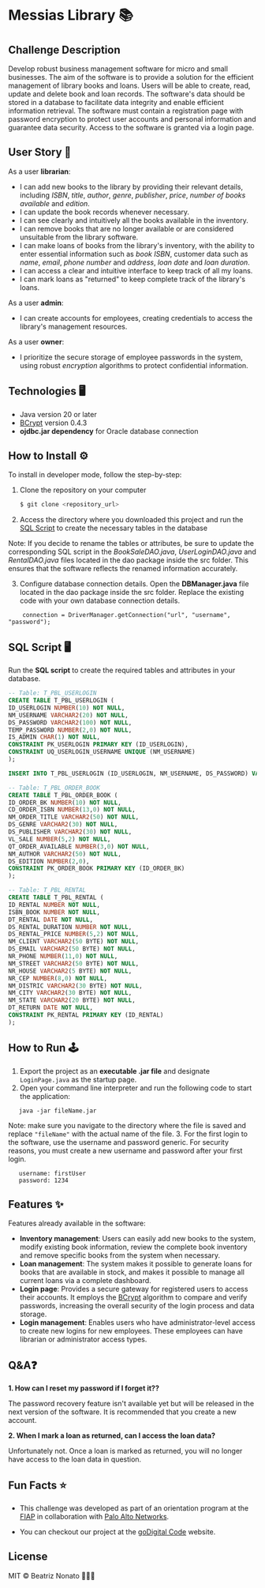 # Messias Library 📚

## Challenge Description

Develop robust business management software for micro and small businesses.
The aim of the software is to provide a solution for the efficient management of library books and loans. Users will be able to create, read, update and delete book and loan records.
The software's data should be stored in a database to facilitate data integrity and enable efficient information retrieval.
The software must contain a registration page with password encryption to protect user accounts and personal information and guarantee data security. Access to the software is granted via a login page. 

## User Story 👥

As a user **librarian**:
- I can add new books to the library by providing their relevant details, including 
*ISBN*, *title*, *author*, *genre*, *publisher*, *price*, *number of books available* and *edition*.
- I can update the book records whenever necessary.
- I can see clearly and intuitively all the books available in the inventory.
- I can remove books that are no longer available or are considered unsuitable from the library software.
- I can make loans of books from the library's inventory, with the ability to enter essential information such as *book ISBN*, customer data such as *name*, *email*, *phone number* and *address*, *loan date* and *loan duration*.
- I can access a clear and intuitive interface to keep track of all my loans.
- I can mark loans as "returned" to keep complete track of the library's loans.

As a user **admin**:
- I can create accounts for employees, creating credentials to access the library's management resources.

As a user **owner**:
- I prioritize the secure storage of employee passwords in the system, using robust *encryption* algorithms to protect confidential information.


## Technologies 🖥

*  Java version 20 or later
*  [BCrypt](https://www.npmjs.com/package/bcrypt) version 0.4.3
*  **ojdbc.jar dependency** for Oracle database connection

## How to Install ⚙️ 

To install in developer mode, follow the step-by-step:

1. Clone the repository on your computer
    
    ```sh
    $ git clone <repository_url>
    ```
    
2. Access the directory where you downloaded this project and run the [SQL Script](#sql-script) to create the necessary tables in the database

Note: If you decide to rename the tables or attributes, be sure to update the corresponding SQL script in the *BookSaleDAO.java*, *UserLoginDAO.java* and *RentalDAO.java* files located in the dao package inside the src folder. This ensures that the software reflects the renamed information accurately.

3. Configure database connection details. Open the **DBManager.java** file located in the dao package inside the src folder. Replace the existing code with your own database connection details.
    
    
 ```
     connection = DriverManager.getConnection("url", "username", "password");
 ```

## SQL Script 🖥
Run the **SQL script** to create the required tables and attributes in your database.

```sql
-- Table: T_PBL_USERLOGIN
CREATE TABLE T_PBL_USERLOGIN ( 
ID_USERLOGIN NUMBER(10) NOT NULL, 
NM_USERNAME VARCHAR2(20) NOT NULL, 
DS_PASSWORD VARCHAR2(100) NOT NULL, 
TEMP_PASSWORD NUMBER(2,0) NOT NULL,
IS_ADMIN CHAR(1) NOT NULL,
CONSTRAINT PK_USERLOGIN PRIMARY KEY (ID_USERLOGIN), 
CONSTRAINT UQ_USERLOGIN_USERNAME UNIQUE (NM_USERNAME)
);

INSERT INTO T_PBL_USERLOGIN (ID_USERLOGIN, NM_USERNAME, DS_PASSWORD) VALUES ('999', 'firstUser', '1234');

-- Table: T_PBL_ORDER_BOOK
CREATE TABLE T_PBL_ORDER_BOOK (
ID_ORDER_BK NUMBER(10) NOT NULL,
CD_ORDER_ISBN NUMBER(13,0) NOT NULL,
NM_ORDER_TITLE VARCHAR2(50) NOT NULL,
DS_GENRE VARCHAR2(30) NOT NULL,
DS_PUBLISHER VARCHAR2(30) NOT NULL,
VL_SALE NUMBER(5,2) NOT NULL,
QT_ORDER_AVAILABLE NUMBER(3,0) NOT NULL,
NM_AUTHOR VARCHAR2(50) NOT NULL,
DS_EDITION NUMBER(2,0),
CONSTRAINT PK_ORDER_BOOK PRIMARY KEY (ID_ORDER_BK)
);

-- Table: T_PBL_RENTAL
CREATE TABLE T_PBL_RENTAL (
ID_RENTAL NUMBER NOT NULL,
ISBN_BOOK NUMBER NOT NULL, 
DT_RENTAL DATE NOT NULL, 
DS_RENTAL_DURATION NUMBER NOT NULL, 
DS_RENTAL_PRICE NUMBER(5,2) NOT NULL, 
NM_CLIENT VARCHAR2(50 BYTE) NOT NULL, 
DS_EMAIL VARCHAR2(50 BYTE) NOT NULL, 
NR_PHONE NUMBER(11,0) NOT NULL, 
NM_STREET VARCHAR2(50 BYTE) NOT NULL, 
NR_HOUSE VARCHAR2(5 BYTE) NOT NULL, 
NR_CEP NUMBER(8,0) NOT NULL,
NM_DISTRIC VARCHAR2(30 BYTE) NOT NULL, 
NM_CITY VARCHAR2(30 BYTE) NOT NULL, 
NM_STATE VARCHAR2(20 BYTE) NOT NULL, 
DT_RETURN DATE NOT NULL,
CONSTRAINT PK_RENTAL PRIMARY KEY (ID_RENTAL) 
);
```

## How to Run 🕹

1. Export the project as an **executable .jar file** and designate `LoginPage.java` as the startup page.
2. Open your command line interpreter and run the following code to start the application:

 ```
    java -jar fileName.jar
 ```
 
Note: make sure you navigate to the directory where the file is saved and replace `"fileName"` with the actual name of the file.
3. For the first login to the software, use the username and password generic. For security reasons, you must create a new username and password after your first login.

 ```
    username: firstUser
    password: 1234
 ```
 
## Features ✨
Features already available in the software:

* **Inventory management**: Users can easily add new books to the system, modify existing book information, review the complete book inventory and remove specific books from the system when necessary.
* **Loan management**: The system makes it possible to generate loans for books that are available in stock, and makes it possible to manage all current loans via a complete dashboard.
* **Login page**: Provides a secure gateway for registered users to access their accounts. It employs the [BCrypt](https://www.npmjs.com/package/bcrypt) algorithm to compare and verify passwords, increasing the overall security of the login process and data storage.
* **Login management**: Enables users who have administrator-level access to create new logins for new employees. These employees can have librarian or administrator access types.

## Q&A❓
**1. How can I reset my password if I forget it??**

The password recovery feature isn't available yet but will be released in the next version of the software. It is recommended that you create a new account.


**2. When I mark a loan as returned, can I access the loan data?**

Unfortunately not. Once a loan is marked as returned, you will no longer have access to the loan data in question.

## Fun Facts ⭐

- This challenge was developed as part of an orientation program at the [FIAP](https://www.fiap.com.br) in collaboration with [Palo Alto Networks](https://www.paloaltonetworks.com.br).

- You can checkout our project at the [goDigital Code](https://godigital-code.vercel.app) website.

## License
MIT © Beatriz Nonato 👩🏻‍💻